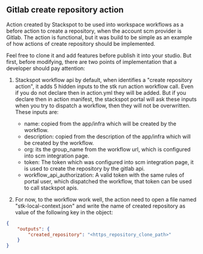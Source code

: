 ## Gitlab create repository action

Action created by Stackspot to be used into workspace workflows as a before action to create a repository, when the account scm provider is Gitlab.
The action is functional, but it was build to be simple as an example of how actions of create repository should be implemented.

Feel free to clone it and add features before publish it into your studio. But first, before modifying,
there are two points of implementation that a developer should pay attention:

1. Stackspot workflow api by default, when identifies a "create repository action", 
it adds 5 hidden inputs to the stk run action workflow call. 
Even if you do not declare then in action.yml they will be added. 
But if you declare then in action manifest, the stackspot portal will ask these inputs when you try to dispatch a workflow, then they will not be overwritten. 
These inputs are:
    - name: copied from the app/infra which will be created by the workflow.
    - description: copied from the description of the app/infra which will be created by the workflow.
    - org: its the group_name from the workflow url, which is configured into scm integration page.
    - token: The token which was configured into scm integration page, it is used to create the repository by the gitlab api.
    - workflow_api_authorization: A valid token with the same rules of portal user, which dispatched the workflow, that token can be used to call stackspot apis.

2. For now, to the workflow work well, the action need to open a file named "stk-local-context.json" and write the name of created repository as value of the following key in the object:
```json
{
    "outputs": {
        "created_repository": "<https_repository_clone_path>"
    }
}
```